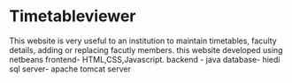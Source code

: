 # Timetableviewer
This website is very useful to an institution to maintain timetables, faculty details, adding or replacing facutly members.
this website developed using netbeans
frontend- HTML,CSS,Javascript.
backend - java
database- hiedi sql
server- apache tomcat server
